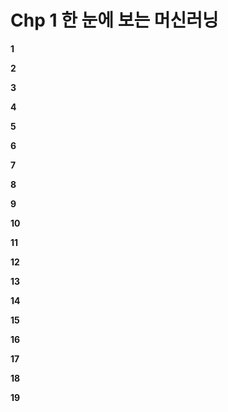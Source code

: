 # Chp 1 한 눈에 보는 머신러닝

**1**

**2**

**3**

**4**

**5**

**6**

**7**

**8**

**9**

**10**

**11**

**12**

**13**

**14**

**15**

**16**

**17**

**18**

**19**

